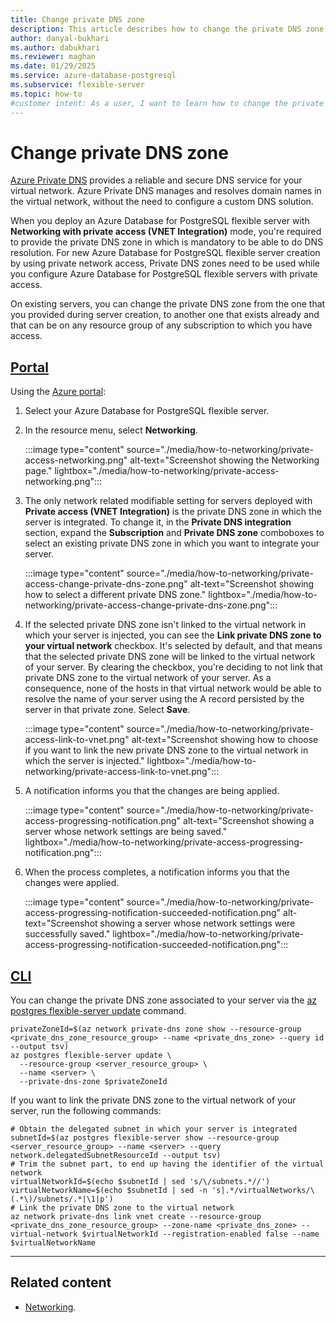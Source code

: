 ```yaml
---
title: Change private DNS zone
description: This article describes how to change the private DNS zone of your Azure Database for PostgreSQL flexible server.
author: danyal-bukhari
ms.author: dabukhari
ms.reviewer: maghan
ms.date: 01/29/2025
ms.service: azure-database-postgresql
ms.subservice: flexible-server
ms.topic: how-to
#customer intent: As a user, I want to learn how to change the private DNS zone of an Azure Database for PostgreSQL flexible server.
---
```


# Change private DNS zone

[Azure Private DNS](/azure/dns/private-dns-overview) provides a reliable and secure DNS service for your virtual network. Azure Private DNS manages and resolves domain names in the virtual network, without the need to configure a custom DNS solution.

When you deploy an Azure Database for PostgreSQL flexible server with **Networking with private access (VNET Integration)** mode, you're required to provide the private DNS zone in which  is mandatory to be able to do DNS resolution. For new Azure Database for PostgreSQL flexible server creation by using private network access, Private DNS zones need to be used while you configure Azure Database for PostgreSQL flexible servers with private access.

On existing servers, you can change the private DNS zone from the one that you provided during server creation, to another one that exists already and that can be on any resource group of any subscription to which you have access.

## [Portal](#tab/portal-change-private-dns-zone)

Using the [Azure portal](https://portal.azure.com/):

1. Select your Azure Database for PostgreSQL flexible server.

2. In the resource menu, select **Networking**.

    :::image type="content" source="./media/how-to-networking/private-access-networking.png" alt-text="Screenshot showing the Networking page." lightbox="./media/how-to-networking/private-access-networking.png":::

3. The only network related modifiable setting for servers deployed with **Private access (VNET Integration)** is the private DNS zone in which the server is integrated. To change it, in the **Private DNS integration** section, expand the **Subscription** and **Private DNS zone** comboboxes to select an existing private DNS zone in which you want to integrate your server.

    :::image type="content" source="./media/how-to-networking/private-access-change-private-dns-zone.png" alt-text="Screenshot showing how to select a different private DNS zone." lightbox="./media/how-to-networking/private-access-change-private-dns-zone.png":::

4. If the selected private DNS zone isn't linked to the virtual network in which your server is injected, you can see the **Link private DNS zone to your virtual network** checkbox. It's selected by default, and that means that the selected private DNS zone will be linked to the virtual network of your server. By clearing the checkbox, you're deciding to not link that private DNS zone to the virtual network of your server. As a consequence, none of the hosts in that virtual network would be able to resolve the name of your server using the A record persisted by the server in that private zone. Select **Save**.

    :::image type="content" source="./media/how-to-networking/private-access-link-to-vnet.png" alt-text="Screenshot showing how to choose if you want to link the new private DNS zone to the virtual network in which the server is injected." lightbox="./media/how-to-networking/private-access-link-to-vnet.png":::

5. A notification informs you that the changes are being applied.

    :::image type="content" source="./media/how-to-networking/private-access-progressing-notification.png" alt-text="Screenshot showing a server whose network settings are being saved." lightbox="./media/how-to-networking/private-access-progressing-notification.png":::

6. When the process completes, a notification informs you that the changes were applied.

    :::image type="content" source="./media/how-to-networking/private-access-progressing-notification-succeeded-notification.png" alt-text="Screenshot showing a server whose network settings were successfully saved." lightbox="./media/how-to-networking/private-access-progressing-notification-succeeded-notification.png":::

## [CLI](#tab/cli-change-private-dns-zone)

You can change the private DNS zone associated to your server via the [az postgres flexible-server update](/cli/azure/postgres/flexible-server#az-postgres-flexible-server-update) command.

```azurecli-interactive
privateZoneId=$(az network private-dns zone show --resource-group <private_dns_zone_resource_group> --name <private_dns_zone> --query id --output tsv)
az postgres flexible-server update \
  --resource-group <server_resource_group> \
  --name <server> \
  --private-dns-zone $privateZoneId
```

If you want to link the private DNS zone to the virtual network of your server, run the following commands:

```azurecli-interactive
# Obtain the delegated subnet in which your server is integrated 
subnetId=$(az postgres flexible-server show --resource-group <server_resource_group> --name <server> --query network.delegatedSubnetResourceId --output tsv)
# Trim the subnet part, to end up having the identifier of the virtual network
virtualNetworkId=$(echo $subnetId | sed 's/\/subnets.*//')
virtualNetworkName=$(echo $subnetId | sed -n 's|.*/virtualNetworks/\(.*\)/subnets/.*|\1|p')
# Link the private DNS zone to the virtual network
az network private-dns link vnet create --resource-group <private_dns_zone_resource_group> --zone-name <private_dns_zone> --virtual-network $virtualNetworkId --registration-enabled false --name $virtualNetworkName
```

---

## Related content

- [Networking](how-to-networking.md).
